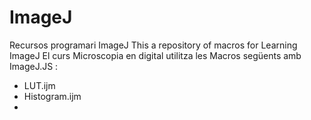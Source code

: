 # ImageJ
Recursos programari ImageJ
This a repository of macros for Learning ImageJ
El curs Microscopia en digital utilitza les Macros següents amb ImageJ.JS :
- LUT.ijm
- Histogram.ijm
- 
